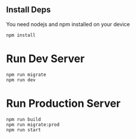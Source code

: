 ## Install Deps
You need nodejs and npm installed on your device
```
npm install
```

# Run Dev Server
```
npm run migrate
npm run dev
```

# Run Production Server
```
npm run build
npm run migrate:prod
npm run start
```


